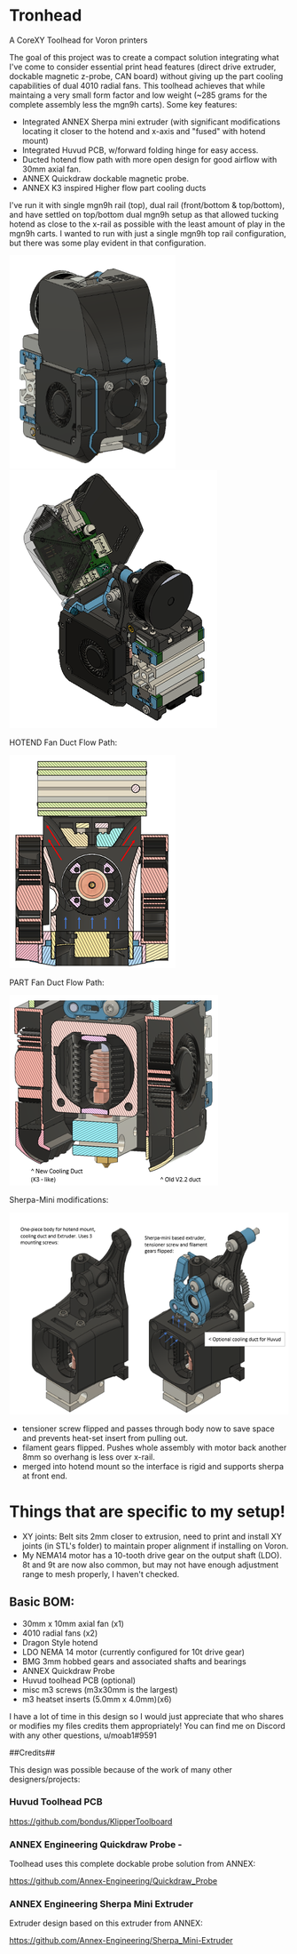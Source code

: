 # Tronhead
A CoreXY Toolhead for Voron printers

The goal of this project was to create a compact solution integrating what I've come to consider essential print head features (direct drive extruder, dockable magnetic z-probe, CAN board) without giving up the part cooling capabilities of dual 4010 radial fans. This toolhead achieves that while maintaing a very small form factor and low weight (~285 grams for the complete assembly less the mgn9h carts). Some key features:

- Integrated ANNEX Sherpa mini extruder (with significant modifications locating it closer to the hotend and x-axis and "fused" with hotend mount)
- Integrated Huvud PCB, w/forward folding hinge for easy access.
- Ducted hotend flow path with more open design for good airflow with 30mm axial fan.
- ANNEX Quickdraw dockable magnetic probe. 
- ANNEX K3 inspired Higher flow part cooling ducts

I've run it with single mgn9h rail (top), dual rail (front/bottom & top/bottom), and have settled on top/bottom dual mgn9h setup as that allowed tucking hotend as close to the x-rail as possible with the least amount of play in the mgn9h carts. I wanted to run with just a single mgn9h top rail configuration, but there was some play evident in that configuration.

![picture](Images/Tronhead_RC3.PNG)
![picture](Images/Tronhead_huvud_open.PNG)

HOTEND Fan Duct Flow Path:

![picture](Images/xsec_HE_duct.PNG)

PART Fan Duct Flow Path:

![picture](Images/xsec_part_cooling_duct.PNG)


Sherpa-Mini modifications:

![picture](Images/desc_sherpa_mods.PNG)

- tensioner screw flipped and passes through body now to save space and prevents heat-set insert from pulling out.
- filament gears flipped. Pushes whole assembly with motor back another 8mm so overhang is less over x-rail.
- merged into hotend mount so the interface is rigid and supports sherpa at front end.
 

# Things that are specific to my setup!
- XY joints: Belt sits 2mm closer to extrusion, need to print and install XY joints (in STL's folder) to maintain proper alignment if installing on Voron.
- My NEMA14 motor has a 10-tooth drive gear on the output shaft (LDO). 8t and 9t are now also common, but may not have enough adjustment range to mesh properly, I haven't checked.



## Basic BOM:
- 30mm x 10mm axial fan (x1)
- 4010 radial fans (x2)
- Dragon Style hotend
- LDO NEMA 14 motor (currently configured for 10t drive gear)
- BMG 3mm hobbed gears and associated shafts and bearings
- ANNEX Quickdraw Probe
- Huvud toolhead PCB (optional)
- misc m3 screws (m3x30mm is the largest)
- m3 heatset inserts (5.0mm x 4.0mm)(x6)

I have a lot of time in this design so I would just appreciate that who shares or modifies my files credits them appropriately!
You can find me on Discord with any other questions, u/moab1#9591

##Credits##

This design was possible because of the work of many other designers/projects:
 
### Huvud Toolhead PCB
https://github.com/bondus/KlipperToolboard

### ANNEX Engineering Quickdraw Probe -
Toolhead uses this complete dockable probe solution from ANNEX:

https://github.com/Annex-Engineering/Quickdraw_Probe

### ANNEX Engineering Sherpa Mini Extruder
Extruder design based on this extruder from ANNEX:

https://github.com/Annex-Engineering/Sherpa_Mini-Extruder
